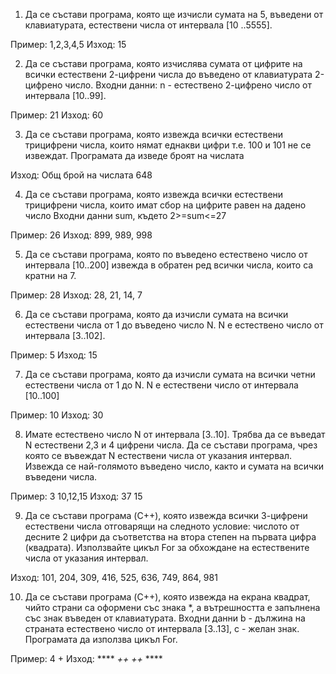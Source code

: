 1) Да се състави програма, която ще изчисли сумата на 5, въведени от клавиатурата, естествени числа от интервала [10 ..5555].

Пример: 1,2,3,4,5
Изход: 15

2) Да се състави програма, която изчислява сумата от цифрите на всички естествени 2-цифрени числа до въведено от клавиатурата 2-цифрено число. 
Входни данни: n - естествено 2-цифрено число от интервала [10..99]. 

Пример: 21 
Изход: 60 

3) Да се състави програма, която извежда всички естествени трицифрени числа, които нямат еднакви цифри т.е. 100 и 101 не се извеждат.
Програмата да изведе броят на числата

Изход: Общ брой на числата 648

4) Да се състави програма, която извежда всички естествени трицифрени числа, които имат сбор на цифрите равен на дадено число Входни данни sum, където 2>=sum<=27 

Пример: 26 
Изход: 899, 989, 998

5) Да се състави програма, която по въведено естествено число от интервала [10..200] извежда в обратен ред всички числа, които са кратни на 7. 

Пример: 28 
Изход: 28, 21, 14, 7

6) Да се състави програма, която да изчисли сумата на всички естествени числа от 1 до въведено число N.
N е естествено число от интервала [3..102].

Пример: 5 
Изход: 15


7) Да се състави програма, която да изчисли сумата на всички четни естествени числа от 1 до N.
N е естествени число от интервала [10..100]

Пример: 10 
Изход: 30

8) Имате естествено число N от интервала [3..10]. Трябва да се въведат N естествени 2,3 и 4 цифрени числа.
Да се състави програма, чрез която се въвеждат N естествени числа от указания интервал. Извежда се най-голямото въведено число, както и сумата на всички въведени числа.

Пример: 3 10,12,15 
Изход: 37 15

9) Да се състави програма (C++), която извежда всички 3-цифрени естествени числа отговарящи на следното условие: числото от десните 2 цифри да съответства на втора степен на първата цифра (квадрата). 
Използвайте цикъл For за обхождане на естествените числа от указания интервал.

Изход: 101, 204, 309, 416, 525, 636, 749, 864, 981


10) Да се състави програма (C++), която извежда на екрана квадрат, чийто страни са оформени със знака *, а вътрешността е запълнена със знак въведен от клавиатурата. Входни данни b - дължина на страната естествено число от интервала [3..13], c - желан знак. Програмата да използва цикъл For. 

Пример: 4 +
	Изход:
	****
	*++*
	*++*
	****